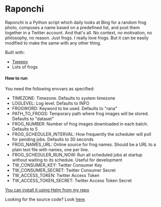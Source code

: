 # Raponchi
Raponchi is a Python script which daily looks at Bing for a random frog photo, composes a name based on a predefined list,
and post them together in a Twitter account. And that's all. No context, no motivation, no philosophy, no reason. Just frogs.
I really love frogs. But it can be easily modified to make the same with any other thing.

Built with:
- [Tweepy](https://docs.tweepy.org/en/stable/index.html)
- Lots of frogs

#### How to run
You need the following envvars as specified:

- TIMEZONE: Timezone. Defaults to system timezone
- LOGLEVEL: Log level. Defaults to INFO
- FROGWORD: Keyword to be used. Defaults to "rana"
- PATH_TO_FROGS: Temporary path where frog images will be stored. Defaults to "dataset"
- FROG_NUMBER: Number of frog images downloaded in each batch. Defaults to 5
- FROG_SCHEDULER_INTERVAL: How frequently the scheduler will poll for pending jobs. Defaults to 30 seconds
- FROG_NAMES_URL: Online source for frog names. Should be a URL to a plain text file with names, one per line.
- FROG_SCHEDULER_RUN_NOW: Run all scheduled jobs at startup without waiting to its schedule. Useful for development
- TW_CONSUMER_KEY: Twitter Consumer Key
- TW_CONSUMER_SECRET: Twitter Consumer Secret
- TW_ACCESS_TOKEN: Twitter Access Token
- TW_ACCESS_TOKEN_SECRET: Twitter Access Token Secret

[You can install it using Helm from my repo](https://sergiofernandezcordero.github.io/ygdrassil/)

Looking for the source code? Look [here](https://github.com/SergioFernandezCordero/raponchi).